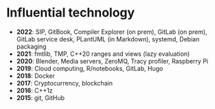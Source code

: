 # Influential technology
- __2022__: SIP, GitBook, Compiler Explorer (on prem), GitLab (on prem), GitLab service desk, PLantUML (in Markdown), systemd, Debian packaging
- __2021__: fmtlib, TMP, C++20 ranges and views (lazy evaluation)
- __2020__: Blender, Media servers, ZeroMQ, Tracy profiler, Raspberry Pi
- __2019__: Cloud computing, R/notebooks, GitLab, Hugo
- __2018__: Docker
- __2017__: Cryptocurrency, blockchain
- __2016__: C++1z
- __2015__: git, GitHub

